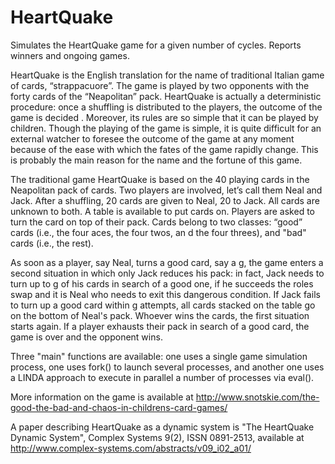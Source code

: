 # HeartQuake
Simulates the HeartQuake game for a given number of cycles. Reports winners and ongoing games.

HeartQuake is the English translation for the name of traditional Italian game of cards, “strappacuore”. The game is played by two opponents with the forty cards of the “Neapolitan” pack. HeartQuake is actually a deterministic procedure: once a shuffling is distributed to the players, the outcome of the game is decided . Moreover, its rules are so simple that it can be played by children. Though the playing of the game is simple, it is quite difficult for an external watcher to foresee the outcome of the game at any moment because of the ease with which the fates of the game rapidly change. This is probably the main reason for the name and the fortune of this game.

The traditional game HeartQuake is based on the 40 playing cards in the Neapolitan pack of cards. Two players are involved, let’s call them Neal and Jack. After a shuffling, 20 cards are given to Neal, 20 to Jack. All cards are unknown to both. A table is available to put cards on. Players are asked to turn the card on top of their pack. Cards belong to two classes: “good” cards (i.e., the four aces, the four twos, an d the four threes), and "bad" cards (i.e., the rest).

As soon as a player, say Neal, turns a good card, say a g, the game enters a second situation in which only Jack reduces his pack: in fact, Jack needs to turn up to g of his cards in search of a good one, if he succeeds the roles swap and it is Neal who needs to exit this dangerous condition. If Jack fails to turn up a good card within g attempts, all cards stacked on the table go on the bottom of Neal's pack. Whoever wins the cards, the first situation starts again. If a player exhausts their pack in search of a good card, the game is over and the opponent wins.

Three "main" functions are available: one uses a single game simulation process, one uses fork() to launch several processes, and another one uses a LINDA approach to execute in parallel a number of processes via eval().

More information on the game is available at http://www.snotskie.com/the-good-the-bad-and-chaos-in-childrens-card-games/

A paper describing HeartQuake as a dynamic system is "The HeartQuake Dynamic System", Complex Systems 9(2), ISSN 0891-2513, available at http://www.complex-systems.com/abstracts/v09_i02_a01/
